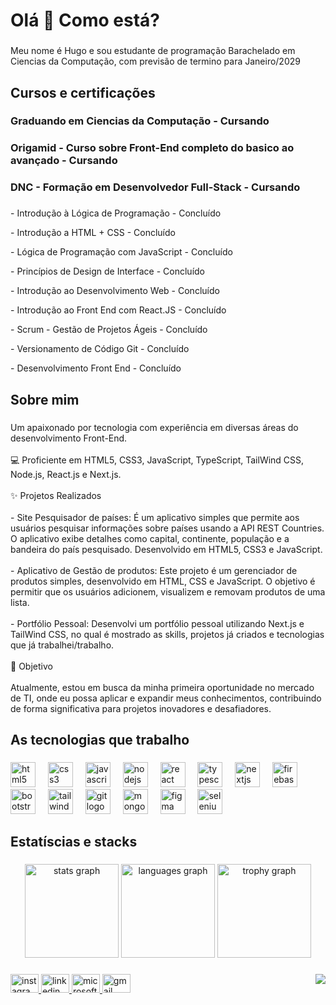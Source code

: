 <h1 align="left">Olá 👋 Como está?</h1>

###

<p align="left">Meu nome é Hugo e sou estudante de programação Barachelado em Ciencias da Computação, com previsão de termino para Janeiro/2029</p>

###

<h2 align="left">Cursos e certificações</h2>

###

<h3 align="left">Graduando em Ciencias da Computação - Cursando</h3>

###

<h3 align="left">Origamid - Curso sobre Front-End completo do basico ao avançado - Cursando</h3>
<h3 align="left">DNC - Formação em Desenvolvedor Full-Stack - Cursando</h3>
  
###

  <p align="left">- Introdução à Lógica de Programação - Concluído</p>
  <p align="left">- Introdução a HTML + CSS - Concluído</p>
  <p align="left">- Lógica de Programação com JavaScript - Concluído</p>
  <p align="left">- Princípios de Design de Interface - Concluído</p>
  <p align="left">- Introdução ao Desenvolvimento Web - Concluído</p>
  <p align="left">- Introdução ao Front End com React.JS - Concluído</p>
  <p align="left">- Scrum - Gestão de Projetos Ágeis - Concluído</p>
  <p align="left">- Versionamento de Código Git - Concluído</p>
  <p align="left">- Desenvolvimento Front End - Concluído</p>
  
###

<h2 align="left">Sobre mim</h2>

###

<p align="left">Um apaixonado por tecnologia com experiência em diversas áreas do desenvolvimento Front-End.<br><br>💻 Proficiente em HTML5, CSS3, JavaScript, TypeScript, TailWind CSS, Node.js, React.js e Next.js. <br><br>✨ Projetos Realizados<br><br>- Site Pesquisador de países: É um aplicativo simples que permite aos usuários pesquisar informações sobre países usando a API REST Countries. O aplicativo exibe detalhes como capital, continente, população e a bandeira do país pesquisado. Desenvolvido em HTML5, CSS3 e JavaScript.<br><br>- Aplicativo de Gestão de produtos: Este projeto é um gerenciador de produtos simples, desenvolvido em HTML, CSS e JavaScript. O objetivo é permitir que os usuários adicionem, visualizem e removam produtos de uma lista.<br><br>- Portfólio Pessoal: Desenvolvi um portfólio pessoal utilizando Next.js e TailWind CSS, no qual é mostrado as skills, projetos já criados e tecnologias que já trabalhei/trabalho.<br><br>🎯 Objetivo<br><br>Atualmente, estou em busca da minha primeira oportunidade no mercado de TI, onde eu possa aplicar e expandir meus conhecimentos, contribuindo de forma significativa para projetos inovadores e desafiadores.</p>

###

<h2 align="left">As tecnologias que trabalho</h2>

###

<div align="left">
  <img src="https://cdn.jsdelivr.net/gh/devicons/devicon/icons/html5/html5-original.svg" height="40" alt="html5 logo"  />
  <img width="12" />
  <img src="https://cdn.jsdelivr.net/gh/devicons/devicon/icons/css3/css3-original.svg" height="40" alt="css3 logo"  />
  <img width="12" />
  <img src="https://cdn.jsdelivr.net/gh/devicons/devicon/icons/javascript/javascript-original.svg" height="40" alt="javascript logo"  />
  <img width="12" />
  <img src="https://cdn.jsdelivr.net/gh/devicons/devicon/icons/nodejs/nodejs-plain-wordmark.svg" height="40" alt="nodejs logo"  />
  <img width="12" />
  <img src="https://cdn.jsdelivr.net/gh/devicons/devicon/icons/react/react-original.svg" height="40" alt="react logo"  />
  <img width="12" />
  <img src="https://cdn.jsdelivr.net/gh/devicons/devicon/icons/typescript/typescript-original.svg" height="40" alt="typescript logo"  />
  <img width="12" />
  <img src="https://cdn.jsdelivr.net/gh/devicons/devicon/icons/nextjs/nextjs-original.svg" height="40" alt="nextjs logo"  />
  <img width="12" />
  <img src="https://cdn.jsdelivr.net/gh/devicons/devicon/icons/firebase/firebase-plain.svg" height="40" alt="firebase logo"  />
  <img width="12" />
  <img src="https://cdn.jsdelivr.net/gh/devicons/devicon/icons/bootstrap/bootstrap-original.svg" height="40" alt="bootstrap logo"  />
  <img width="12" />
  <img src="https://cdn.jsdelivr.net/gh/devicons/devicon/icons/tailwindcss/tailwindcss-original-wordmark.svg" height="40" alt="tailwindcss logo"  />
  <img width="12" />
  <img src="https://cdn.jsdelivr.net/gh/devicons/devicon/icons/git/git-original.svg" height="40" alt="git logo"  />
  <img width="12" />
  <img src="https://cdn.jsdelivr.net/gh/devicons/devicon/icons/mongodb/mongodb-plain-wordmark.svg" height="40" alt="mongodb logo"  />
  <img width="12" />
  <img src="https://cdn.jsdelivr.net/gh/devicons/devicon/icons/figma/figma-original.svg" height="40" alt="figma logo"  />
  <img width="12" />
  <img src="https://cdn.jsdelivr.net/gh/devicons/devicon/icons/selenium/selenium-original.svg" height="40" alt="selenium logo"  />
</div>

###

<h2 align="left">Estatíscias e stacks</h2>

###

<div align="center">
  <img src="https://github-readme-stats.vercel.app/api?username=hugozauad&hide_title=false&hide_rank=false&show_icons=true&include_all_commits=true&count_private=false&disable_animations=false&theme=nightowl&locale=pt-br&hide_border=false&order=1" height="150" alt="stats graph"  />
  <img src="https://github-readme-stats.vercel.app/api/top-langs?username=hugozauad&locale=pt-br&hide_title=false&layout=compact&card_width=320&langs_count=5&theme=nightowl&hide_border=false&order=2" height="150" alt="languages graph"  />
  <img src="https://github-profile-trophy.vercel.app?username=hugozauad&theme=tokyonight&column=-1&row=1&margin-w=8&margin-h=8&no-bg=false&no-frame=false&order=4" height="150" alt="trophy graph"  />
</div>

###

<img align="right" src="https://visitor-badge.laobi.icu/badge?page_id=hugozauad.hugozauad&left_color=lightgray&right_color=royalblue&left_text=Visitantes"  />

###

<div align="left">
  <a href="www.instagram/hugozauad" target="_blank">
    <img src="https://raw.githubusercontent.com/maurodesouza/profile-readme-generator/master/src/assets/icons/social/instagram/default.svg" width="45" height="30" alt="instagram logo"  />
  </a>
  <a href="https://www.linkedin.com/in/hugozauad/" target="_blank">
    <img src="https://raw.githubusercontent.com/maurodesouza/profile-readme-generator/master/src/assets/icons/social/linkedin/default.svg" width="45" height="30" alt="linkedin logo"  />
  </a>
  <a href="hugozeymer@hotmail.com" target="_blank">
    <img src="https://raw.githubusercontent.com/maurodesouza/profile-readme-generator/master/src/assets/icons/social/microsoft-outlook/default.svg" width="45" height="30" alt="microsoft-outlook logo"  />
  </a>
  <a href="hugozeymer@gmail.com" target="_blank">
    <img src="https://raw.githubusercontent.com/maurodesouza/profile-readme-generator/master/src/assets/icons/social/gmail/default.svg" width="45" height="30" alt="gmail logo"  />
  </a>
</div>

###

